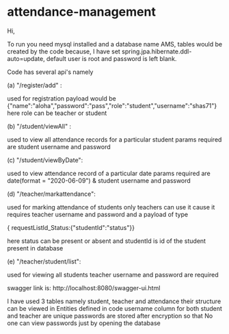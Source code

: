 # attendance-management

Hi,

To run you need mysql installed and a database name AMS, tables would be created by the code because,
I have set spring.jpa.hibernate.ddl-auto=update, default user is root and password is left blank.

Code has several api's namely 

(a) "/register/add" : 

used for registration 
payload would be {"name":"aloha","password":"pass","role":"student","username":"shas71"} here role can be teacher or student

(b) "/student/viewAll" :

used to view all attendance records for a particular student
params required are student username and password

(c) "/student/viewByDate": 

used to view attendance record of a particular date
params required are date(format =  "2020-06-09") & student username and password

(d) "/teacher/markattendance": 

used for marking attendance of students only teachers can use it cause it requires
teacher username and password and a payload of type 

{ requestListId_Status:{"studentId":"status"}}

here status can be present or absent and studentId is id of the student present in database

(e) "/teacher/student/list": 

used for viewing all students
teacher username and password are required

swagger link is: http://localhost:8080/swagger-ui.html

I have used 3 tables namely student, teacher and attendance their structure can be viewed in Entities defined in code
username column for both student and teacher are unique
passwords are stored after encryption so that No one can view passwords just by opening the database

